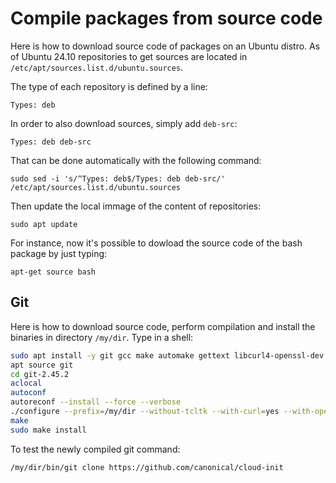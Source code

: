 # Compile packages from  source code

Here is how to download source code of packages on an Ubuntu distro.
As of Ubuntu 24.10 repositories to get sources
are located in ```/etc/apt/sources.list.d/ubuntu.sources```.

The type of each repository is defined by a line:
```
Types: deb
```
In order to also download sources, simply add ```deb-src```:
```
Types: deb deb-src
```
That can be done automatically with the following command:
```
sudo sed -i 's/^Types: deb$/Types: deb deb-src/' /etc/apt/sources.list.d/ubuntu.sources
```
Then update the local immage of the content of repositories:
```
sudo apt update
```
For instance, now it's possible to dowload the source code of the bash package by just typing:
```
apt-get source bash
```

## Git
Here is how to download source code, perform compilation and install the binaries in directory ```/my/dir```. Type in a shell:
```bash
sudo apt install -y git gcc make automake gettext libcurl4-openssl-dev libssl-dev dpkg-dev zlib1g  zlib1g-dev
apt source git
cd git-2.45.2
aclocal
autoconf
autoreconf --install --force --verbose
./configure --prefix=/my/dir --without-tcltk --with-curl=yes --with-openssl=yes --with-expat=yes 
make
sudo make install
```
To test the newly compiled git command:
```
/my/dir/bin/git clone https://github.com/canonical/cloud-init
```
